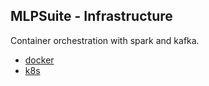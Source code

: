 ## MLPSuite - Infrastructure
Container orchestration with spark and kafka.

- [docker](docker)
- [k8s](k8s)